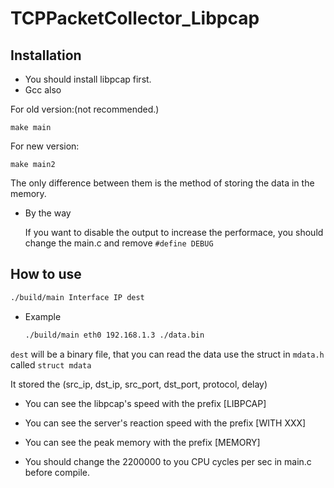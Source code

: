 # TCPPacketCollector_Libpcap

## Installation

* You should install libpcap first.
* Gcc also

For old version:(not recommended.)

```
make main
```

For new version:

```
make main2
```

The only difference between them is the method of storing the data in the memory.

* By the way

  If you want to disable the output to increase the performace, you should change the main.c and remove `#define DEBUG`

## How to use

```bash
./build/main Interface IP dest
```

* Example

  ```bash
  ./build/main eth0 192.168.1.3 ./data.bin
  ```

`dest` will be a binary file, that you can read the data use the struct in `mdata.h` called `struct mdata`

It stored the (src_ip, dst_ip, src_port, dst_port, protocol, delay)

* You can see the libpcap's speed with the prefix [LIBPCAP]

* You can see the server's reaction speed with the prefix [WITH XXX]

* You can see the peak memory with the prefix [MEMORY]

* You should change the 2200000 to you CPU cycles per sec in main.c before compile.


